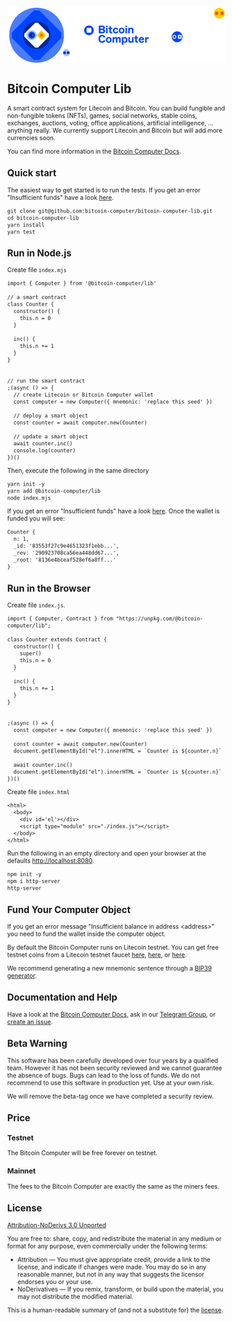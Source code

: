 <img src="imgs/banner@1x.png" alt="bitcoin-computer-logo" border="0"/>

# Bitcoin Computer Lib


A smart contract system for Litecoin and Bitcoin. You can build fungible and non-fungible tokens (NFTs), games, social networks, stable coins, exchanges, auctions, voting, office applications, artificial intelligence, ... anything really. We currently support Litecoin and Bitcoin but will add more currencies soon.

You can find more information in the [Bitcoin Computer Docs](https://docs.bitcoincomputer.io/).

## Quick start

The easiest way to get started is to run the tests. If you get an error "Insufficient funds" have a look [here](#fund-your-computer-object).

````
git clone git@github.com:bitcoin-computer/bitcoin-computer-lib.git
cd bitcoin-computer-lib
yarn install
yarn test
````

## Run in Node.js

Create file ``index.mjs``

```
import { Computer } from '@bitcoin-computer/lib'

// a smart contract
class Counter {
  constructor() {
    this.n = 0
  }

  inc() {
    this.n += 1
  }
}


// run the smart contract
;(async () => {
  // create Litecoin or Bitcoin Computer wallet
  const computer = new Computer({ mnemonic: 'replace this seed' })

  // deploy a smart object
  const counter = await computer.new(Counter)

  // update a smart object
  await counter.inc()
  console.log(counter)
})()
```

Then, execute the following in the same directory
````
yarn init -y
yarn add @bitcoin-computer/lib
node index.mjs
````


If you get an error "Insufficient funds" have a look [here](#fund-your-computer-object). Once the wallet is funded you will see:

```
Counter {
  n: 1,
  _id: '83553f27c9e4651323f1ebb...',
  _rev: '290923708ca56ea448dd67...',
  _root: '8136e4bceaf528ef6a8ff...'
}
```

## Run in the Browser

Create file ``index.js``.

```
import { Computer, Contract } from "https://unpkg.com/@bitcoin-computer/lib";

class Counter extends Contract {
  constructor() {
    super()
    this.n = 0
  }

  inc() {
    this.n += 1
  }
}


;(async () => {
  const computer = new Computer({ mnemonic: 'replace this seed' })

  const counter = await computer.new(Counter)
  document.getElementById("el").innerHTML = `Counter is ${counter.n}`

  await counter.inc()
  document.getElementById("el").innerHTML = `Counter is ${counter.n}`
})()
```

Create file ``index.html``

```
<html>
  <body>
    <div id='el'></div>
    <script type="module" src="./index.js"></script>
  </body>
</html>
```

Run the following in an empty directory and open your browser at the defaults [http://localhost:8080](http://localhost:8080).

```
npm init -y
npm i http-server
http-server
```

## Fund Your Computer Object

If you get an error message "Insufficient balance in address \<address\>" you need to fund the wallet inside the computer object.

By default the Bitcoin Computer runs on Litecoin testnet. You can get free testnet coins from a Litecoin testnet faucet [here](https://kuttler.eu/en/bitcoin/ltc/faucet/), [here](https://testnet-faucet.com/ltc-testnet/), or
[here](https://testnet.help/en/ltcfaucet/testnet).


We recommend generating a new mnemonic sentence through a [BIP39 generator](https://iancoleman.io/bip39/).


## Documentation and Help

Have a look at the [Bitcoin Computer Docs](https://bitcoin-computer.gitbook.io/docs/), ask in our [Telegram Group](https://t.me/joinchat/FMrjOUWRuUkNuIt7zJL8tg),  or [create an issue](https://github.com/bitcoin-computer/monorepo/issues).

## Beta Warning

This software has been carefully developed over four years by a qualified team. However it has not been security reviewed and we cannot guarantee the absence of bugs. Bugs can lead to the loss of funds. We do not recommend to use this software in production yet. Use at your own risk.

We will remove the beta-tag once we have completed a security review.

## Price

### Testnet

The Bitcoin Computer will be free forever on testnet.

### Mainnet

The fees to the Bitcoin Computer are exactly the same as the miners fees.

## License

[Attribution-NoDerivs 3.0 Unported](https://creativecommons.org/licenses/by-nd/3.0/)

You are free to: share, copy, and redistribute the material in any medium or format
for any purpose, even commercially under the following terms:

* Attribution — You must give appropriate credit, provide a link to the license, and indicate if changes were made. You may do so in any reasonable manner, but not in any way that suggests the licensor endorses you or your use.
* NoDerivatives — If you remix, transform, or build upon the material, you may not distribute the modified material.

This is a human-readable summary of (and not a substitute for) the [license](https://creativecommons.org/licenses/by-nd/3.0/legalcode).
